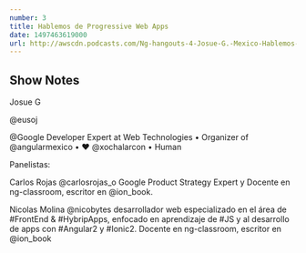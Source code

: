 ```yaml
---
number: 3
title: Hablemos de Progressive Web Apps
date: 1497463619000
url: http://awscdn.podcasts.com/Ng-hangouts-4-Josue-G.-Mexico-Hablemos-de-Progressive-Web-Apps-675d.mp3
---
```


## Show Notes

Josue G

@eusoj

@Google Developer Expert at Web Technologies • Organizer of @angularmexico • ♥ @xochalarcon • Human

Panelistas:

Carlos Rojas @carlosrojas_o Google Product Strategy Expert y Docente en ng-classroom, escritor en @ion_book.

Nicolas Molina @nicobytes desarrollador web especializado en el área de #FrontEnd & #HybripApps, enfocado en aprendizaje de #JS y al desarrollo de apps con #Angular2 y #Ionic2. Docente en ng-classroom, escritor en @ion_book